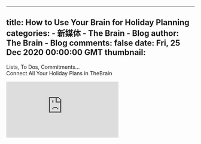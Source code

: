 
---
title: How to Use Your Brain for Holiday Planning
categories: 
    - 新媒体
    - The Brain - Blog
author: The Brain - Blog
comments: false
date: Fri, 25 Dec 2020 00:00:00 GMT
thumbnail: 
---

<div>   
<div class="center">
        <p>Lists, To Dos, Commitments…<br>
Connect All Your Holiday Plans in TheBrain</p>
      </div>
      <iframe class="blogVideo" src="https://www.youtube.com/embed/SiA5hChTD8I?rel=0&showinfo=0&autoplay=0" frameborder="0" allowfullscreen></iframe>
    
    
</div>
            